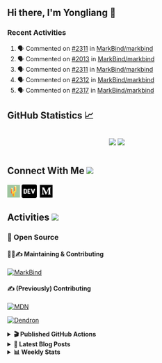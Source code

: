 ## Hi there, I'm Yongliang 👋

### Recent Activities

<!--START_SECTION:activity-->
1. 🗣 Commented on [#2311](https://github.com/MarkBind/markbind/issues/2311) in [MarkBind/markbind](https://github.com/MarkBind/markbind)
2. 🗣 Commented on [#2013](https://github.com/MarkBind/markbind/issues/2013) in [MarkBind/markbind](https://github.com/MarkBind/markbind)
3. 🗣 Commented on [#2311](https://github.com/MarkBind/markbind/issues/2311) in [MarkBind/markbind](https://github.com/MarkBind/markbind)
4. 🗣 Commented on [#2312](https://github.com/MarkBind/markbind/issues/2312) in [MarkBind/markbind](https://github.com/MarkBind/markbind)
5. 🗣 Commented on [#2317](https://github.com/MarkBind/markbind/issues/2317) in [MarkBind/markbind](https://github.com/MarkBind/markbind)
<!--END_SECTION:activity-->

## GitHub Statistics :chart_with_upwards_trend:
<div align="center">
<div style="display: flex; align-items: center; justify-content: center;">

[![](https://github-readme-stats-tlylt.vercel.app/api?username=tlylt&show_icons=true&theme=tokyonight&hide_border=true&locale=en)](https://github.com/tlylt)
[![](https://github-readme-streak-stats.herokuapp.com/?user=tlylt&theme=tokyonight&hide_border=true)](https://github.com/tlylt)
</div>
</div>

## Connect With Me <img src="https://media.giphy.com/media/2wh5K5yE3ulp3xgYcG/giphy-downsized.gif" width="30">

<a href="https://www.yongliangliu.com/" target="_blank"><img align="center" src="static/site-icon.png" alt="yongliangliu.com" height="29" width="29" /></a>
<a href="https://dev.to/tlylt" target="_blank"><img align="center" src="static/dev-badge.svg" alt="dev.to/tlylt" height="35" width="35" /></a>
<a href="https://tlylt.medium.com" target="_blank"><img align="center" src="static/medium.png" alt="tlylt.medium.com" height="35" width="35" /></a>

## Activities <img src="https://media.giphy.com/media/WUlplcMpOCEmTGBtBW/giphy.gif" width="30">

### 🔭 Open Source

#### 👷‍♂️✍️ Maintaining & Contributing
[![MarkBind](https://github-readme-stats-tlylt.vercel.app/api/pin/?username=markbind&repo=markbind)](https://github.com/MarkBind/markbind)

#### ✍️ (Previously) Contributing
[![MDN](https://github-readme-stats-tlylt.vercel.app/api/pin/?username=mdn&repo=content)](https://github.com/mdn/content/issues?q=is%3Aopen+involves%3A%40me+sort%3Aupdated-desc)

[![Dendron](https://github-readme-stats-tlylt.vercel.app/api/pin/?username=dendronhq&repo=dendron)](https://github.com/dendronhq/dendron/issues?q=is%3Aopen+involves%3A%40me+sort%3Aupdated-desc)

<details>
<summary> <b>🎬 Published GitHub Actions </b> </summary>

[![install-graphviz](https://github-readme-stats-tlylt.vercel.app/api/pin/?username=tlylt&repo=install-graphviz)](https://github.com/tlylt/install-graphviz)

[![reposense-action](https://github-readme-stats-tlylt.vercel.app/api/pin/?username=tlylt&repo=reposense-action)](https://github.com/tlylt/reposense-action)

[![markbin-action](https://github-readme-stats-tlylt.vercel.app/api/pin/?username=markbind&repo=markbind-action)](https://github.com/MarkBind/markbind-action)

</details>

<details>
<summary> <b>📕 Latest Blog Posts</b> </summary>

<!-- BLOG-POST-LIST:START -->
- [Deploy a ChatGPT API Server in no time](https://www.yongliangliu.com/blog/chatgpt-nextjs-server/)
- [Creating a regex-based Markdown parser in TypeScript](https://www.yongliangliu.com/blog/rmark/)
- [Create VSCode Snippets for Markdown Blog Workflows](https://www.yongliangliu.com/blog/vscode-snippets/)
- [Brag Doc 2023](https://www.yongliangliu.com/blog/brag-doc-2023/)
- [My Journey into Open Source](https://www.yongliangliu.com/blog/my-journey-into-open-source/)
<!-- BLOG-POST-LIST:END -->

</details>

<details>
<summary> <b>📊 Weekly Stats</b> </summary>

<!--START_SECTION:waka-->
![Code Time](http://img.shields.io/badge/Code%20Time-1%2C043%20hrs%208%20mins-blue)

**🐱 My GitHub Data** 

> 📦 618.4 kB Used in GitHub's Storage 
 > 
> 🏆 1,189 Contributions in the Year 2023
 > 
> 🚫 Not Opted to Hire
 > 
> 📜 173 Public Repositories 
 > 
> 🔑 39 Private Repositories 
 > 
**I'm an Early 🐤** 

```text
🌞 Morning                3808 commits        ███████░░░░░░░░░░░░░░░░░░   29.15 % 
🌆 Daytime                3535 commits        ███████░░░░░░░░░░░░░░░░░░   27.06 % 
🌃 Evening                4843 commits        █████████░░░░░░░░░░░░░░░░   37.07 % 
🌙 Night                  879 commits         ██░░░░░░░░░░░░░░░░░░░░░░░   06.73 % 
```
📅 **I'm Most Productive on Wednesday** 

```text
Monday                   1700 commits        ███░░░░░░░░░░░░░░░░░░░░░░   13.01 % 
Tuesday                  1902 commits        ████░░░░░░░░░░░░░░░░░░░░░   14.56 % 
Wednesday                2124 commits        ████░░░░░░░░░░░░░░░░░░░░░   16.26 % 
Thursday                 1650 commits        ███░░░░░░░░░░░░░░░░░░░░░░   12.63 % 
Friday                   1688 commits        ███░░░░░░░░░░░░░░░░░░░░░░   12.92 % 
Saturday                 1991 commits        ████░░░░░░░░░░░░░░░░░░░░░   15.24 % 
Sunday                   2010 commits        ████░░░░░░░░░░░░░░░░░░░░░   15.38 % 
```


📊 **This Week I Spent My Time On** 

```text
🕑︎ Time Zone: Asia/Singapore

💬 Programming Languages: 
Markdown                 17 mins             █████████████████████████   100.00 % 
```


 Last Updated on 02/07/2023 00:58:43 UTC
<!--END_SECTION:waka-->

</details>
